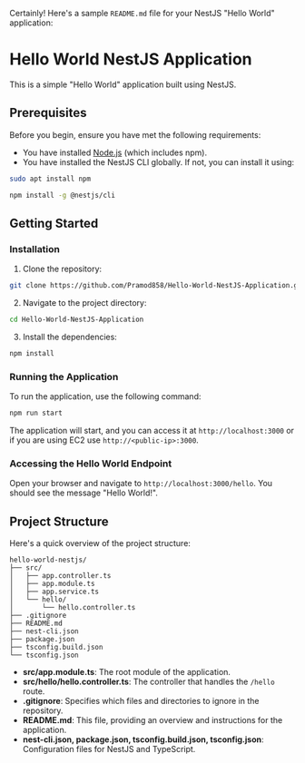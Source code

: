Certainly! Here's a sample `README.md` file for your NestJS "Hello World" application:

# Hello World NestJS Application

This is a simple "Hello World" application built using NestJS.

## Prerequisites

Before you begin, ensure you have met the following requirements:
- You have installed [Node.js](https://nodejs.org/) (which includes npm).
- You have installed the NestJS CLI globally. If not, you can install it using:
```bash
sudo apt install npm
```
```bash
npm install -g @nestjs/cli
```

## Getting Started

### Installation

1. Clone the repository:

```bash
git clone https://github.com/Pramod858/Hello-World-NestJS-Application.git
```

2. Navigate to the project directory:

```bash
cd Hello-World-NestJS-Application
```

3. Install the dependencies:

```bash
npm install
```

### Running the Application

To run the application, use the following command:

```bash
npm run start
```

The application will start, and you can access it at `http://localhost:3000` or if you are using EC2 use `http://<public-ip>:3000`.

### Accessing the Hello World Endpoint

Open your browser and navigate to `http://localhost:3000/hello`. You should see the message "Hello World!".

## Project Structure

Here's a quick overview of the project structure:

```
hello-world-nestjs/
├── src/
│   ├── app.controller.ts
│   ├── app.module.ts
│   ├── app.service.ts
│   └── hello/
│       └── hello.controller.ts
├── .gitignore
├── README.md
├── nest-cli.json
├── package.json
├── tsconfig.build.json
└── tsconfig.json
```

- **src/app.module.ts**: The root module of the application.
- **src/hello/hello.controller.ts**: The controller that handles the `/hello` route.
- **.gitignore**: Specifies which files and directories to ignore in the repository.
- **README.md**: This file, providing an overview and instructions for the application.
- **nest-cli.json, package.json, tsconfig.build.json, tsconfig.json**: Configuration files for NestJS and TypeScript.
